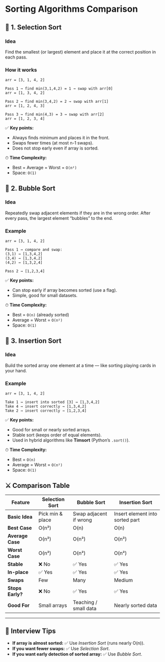 
# Sorting Algorithms Comparison

## 🔹 1. Selection Sort

### Idea
Find the smallest (or largest) element and place it at the correct position in each pass.

### How it works
```
arr = [3, 1, 4, 2]

Pass 1 → find min(3,1,4,2) = 1 → swap with arr[0]
arr = [1, 3, 4, 2]

Pass 2 → find min(3,4,2) = 2 → swap with arr[1]
arr = [1, 2, 4, 3]

Pass 3 → find min(4,3) = 3 → swap with arr[2]
arr = [1, 2, 3, 4]
```

✅ **Key points:**
- Always finds minimum and places it in the front.
- Swaps fewer times (at most n-1 swaps).
- Does not stop early even if array is sorted.

⏱ **Time Complexity:**
- Best = Average = Worst = `O(n²)`
- Space: `O(1)`


## 🔹 2. Bubble Sort

### Idea
Repeatedly swap adjacent elements if they are in the wrong order.
After every pass, the largest element “bubbles” to the end.

### Example
```
arr = [3, 1, 4, 2]

Pass 1 → compare and swap:
(3,1) → [1,3,4,2]
(3,4) → [1,3,4,2]
(4,2) → [1,3,2,4]

Pass 2 → [1,2,3,4]
```

✅ **Key points:**
- Can stop early if array becomes sorted (use a flag).
- Simple, good for small datasets.

⏱ **Time Complexity:**
- Best = `O(n)` (already sorted)
- Average = Worst = `O(n²)`
- Space: `O(1)`


## 🔹 3. Insertion Sort

### Idea
Build the sorted array one element at a time — like sorting playing cards in your hand.

### Example
```
arr = [3, 1, 4, 2]

Take 1 → insert into sorted [3] → [1,3,4,2]
Take 4 → insert correctly → [1,3,4,2]
Take 2 → insert correctly → [1,2,3,4]
```

✅ **Key points:**
- Good for small or nearly sorted arrays.
- Stable sort (keeps order of equal elements).
- Used in hybrid algorithms like **Timsort** (Python’s `.sort()`).

⏱ **Time Complexity:**
- Best = `O(n)`
- Average = Worst = `O(n²)`
- Space: `O(1)`


## ⚔️ Comparison Table

| Feature | Selection Sort | Bubble Sort | Insertion Sort |
|----------|----------------|--------------|----------------|
| **Basic Idea** | Pick min & place | Swap adjacent if wrong | Insert element into sorted part |
| **Best Case** | O(n²) | O(n) | O(n) |
| **Average Case** | O(n²) | O(n²) | O(n²) |
| **Worst Case** | O(n²) | O(n²) | O(n²) |
| **Stable** | ❌ No | ✅ Yes | ✅ Yes |
| **In-place** | ✅ Yes | ✅ Yes | ✅ Yes |
| **Swaps** | Few | Many | Medium |
| **Stops Early?** | ❌ No | ✅ Yes | ✅ Yes |
| **Good For** | Small arrays | Teaching / small data | Nearly sorted data |

---

## 🧠 Interview Tips

- **If array is almost sorted:** ✅ Use *Insertion Sort* (runs nearly O(n)).
- **If you want fewer swaps:** ✅ Use *Selection Sort*.
- **If you want early detection of sorted array:** ✅ Use *Bubble Sort*.
